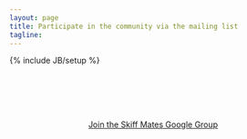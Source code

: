 ```yaml
---
layout: page
title: Participate in the community via the mailing list
tagline: 
---
```

{% include JB/setup %}
<div class="row">
  <div class="span12">
    <br />
    <br />
    <br />
    <br />
    <p style="text-align:center;">
    <a href="http://groups.google.com/group/skiffmates" class="btn btn-success btn-large">Join the Skiff Mates Google Group</a>
    </p>
    <br />
    <br />
    <br />
    <br />
  </div>
</div>